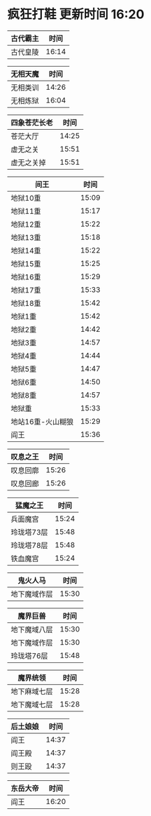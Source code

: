 # 疯狂打鞋 更新时间 16:20

| 古代霸主   | 时间    |
|--------|-------|
| 古代皇陵 | 16:14 |

| 无相天魔   | 时间    |
|--------|-------|
| 无相类训 | 14:26 |
| 无相炼狱 | 16:04 |

| 四象苍茫长老   | 时间    |
|--------|-------|
| 苍茫大厅 | 14:25 |
| 虚无之关 | 15:51 |
| 虚无之关掉 | 15:51 |

| 间王   | 时间    |
|--------|-------|
| 地狱10重 | 15:09 |
| 地狱11重 | 15:17 |
| 地狱12重 | 15:22 |
| 地狱13重 | 15:18 |
| 地狱14重 | 15:22 |
| 地狱15重 | 15:25 |
| 地狱16重 | 15:29 |
| 地狱17重 | 15:33 |
| 地狱18重 | 15:42 |
| 地狱1重 | 15:42 |
| 地狱2重 | 14:42 |
| 地狱3重 | 14:57 |
| 地狱4重 | 14:44 |
| 地狱5重 | 14:47 |
| 地狱6重 | 14:50 |
| 地狱8重 | 14:57 |
| 地狱重 | 15:33 |
| 地站16重-火山糊狼 | 15:29 |
| 阎王 | 15:36 |

| 叹息之王   | 时间    |
|--------|-------|
| 叹息回廓 | 15:26 |
| 叹息回廊 | 15:26 |

| 猛魔之王   | 时间    |
|--------|-------|
| 兵面魔宫 | 15:24 |
| 玲珑塔73层 | 15:48 |
| 玲珑塔78层 | 15:48 |
| 铁血魔宫 | 15:24 |

| 鬼火人马   | 时间    |
|--------|-------|
| 地下魔域作层 | 15:30 |

| 魔界巨兽   | 时间    |
|--------|-------|
| 地下魔域八层 | 15:30 |
| 地下魔域作层 | 15:30 |
| 玲珑塔76层 | 15:48 |

| 魔界统领   | 时间    |
|--------|-------|
| 地下麻域七层 | 15:28 |
| 地下魔域七层 | 15:28 |

| 后土娘娘   | 时间    |
|--------|-------|
| 阎王 | 14:37 |
| 阎王殿 | 14:37 |
| 则王殴 | 14:37 |

| 东岳大帝   | 时间    |
|--------|-------|
| 阎王 | 16:20 |